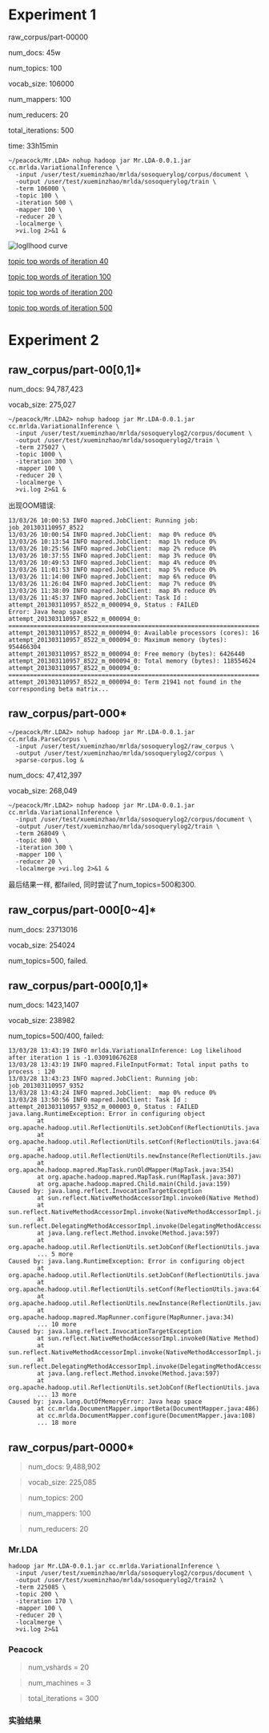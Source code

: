 
# Experiment 1 #

raw_corpus/part-00000

num_docs: 45w

num_topics: 100

vocab_size: 106000

num_mappers: 100

num_reducers: 20

total_iterations: 500

time: 33h15min

    ~/peacock/Mr.LDA> nohup hadoop jar Mr.LDA-0.0.1.jar cc.mrlda.VariationalInference \
      -input /user/test/xueminzhao/mrlda/sosoquerylog/corpus/document \
      -output /user/test/xueminzhao/mrlda/sosoquerylog/train \
      -term 106000 \
      -topic 100 \
      -iteration 500 \
      -mapper 100 \
      -reducer 20 \
      -localmerge \
      >vi.log 2>&1 &

![logllhood curve](images/exp1-logllhood.png)

[topic top words of iteration 40](ttw/exp1-ttw.40)

[topic top words of iteration 100](ttw/exp1-ttw.100)

[topic top words of iteration 200](ttw/exp1-ttw.200)

[topic top words of iteration 500](ttw/exp1-ttw.500)

# Experiment 2 #

## raw_corpus/part-00[0,1]* ##

num_docs: 94,787,423

vocab_size: 275,027

    ~/peacock/Mr.LDA2> nohup hadoop jar Mr.LDA-0.0.1.jar cc.mrlda.VariationalInference \
      -input /user/test/xueminzhao/mrlda/sosoquerylog2/corpus/document \
      -output /user/test/xueminzhao/mrlda/sosoquerylog2/train \
      -term 275027 \
      -topic 1000 \
      -iteration 300 \
      -mapper 100 \
      -reducer 20 \
      -localmerge \
      >vi.log 2>&1 &  

出现OOM错误:

    13/03/26 10:00:53 INFO mapred.JobClient: Running job: job_201303110957_8522
    13/03/26 10:00:54 INFO mapred.JobClient:  map 0% reduce 0%
    13/03/26 10:13:54 INFO mapred.JobClient:  map 1% reduce 0%
    13/03/26 10:25:56 INFO mapred.JobClient:  map 2% reduce 0%
    13/03/26 10:37:55 INFO mapred.JobClient:  map 3% reduce 0%
    13/03/26 10:49:53 INFO mapred.JobClient:  map 4% reduce 0%
    13/03/26 11:01:53 INFO mapred.JobClient:  map 5% reduce 0%
    13/03/26 11:14:00 INFO mapred.JobClient:  map 6% reduce 0%
    13/03/26 11:26:04 INFO mapred.JobClient:  map 7% reduce 0%
    13/03/26 11:38:09 INFO mapred.JobClient:  map 8% reduce 0%
    13/03/26 11:45:37 INFO mapred.JobClient: Task Id : attempt_201303110957_8522_m_000094_0, Status : FAILED
    Error: Java heap space
    attempt_201303110957_8522_m_000094_0: ======================================================================
    attempt_201303110957_8522_m_000094_0: Available processors (cores): 16
    attempt_201303110957_8522_m_000094_0: Maximum memory (bytes): 954466304
    attempt_201303110957_8522_m_000094_0: Free memory (bytes): 6426440
    attempt_201303110957_8522_m_000094_0: Total memory (bytes): 118554624
    attempt_201303110957_8522_m_000094_0: ======================================================================
    attempt_201303110957_8522_m_000094_0: Term 21941 not found in the corresponding beta matrix...
    
## raw_corpus/part-000* ##

    ~/peacock/Mr.LDA2> nohup hadoop jar Mr.LDA-0.0.1.jar cc.mrlda.ParseCorpus \
      -input /user/test/xueminzhao/mrlda/sosoquerylog2/raw_corpus \
      -output /user/test/xueminzhao/mrlda/sosoquerylog2/corpus \
      >parse-corpus.log &
    
num_docs: 47,412,397

vocab_size: 268,049

    ~/peacock/Mr.LDA2> nohup hadoop jar Mr.LDA-0.0.1.jar cc.mrlda.VariationalInference \
      -input /user/test/xueminzhao/mrlda/sosoquerylog2/corpus/document \
      -output /user/test/xueminzhao/mrlda/sosoquerylog2/train \
      -term 268049 \
      -topic 800 \
      -iteration 300 \
      -mapper 100 \
      -reducer 20 \
      -localmerge >vi.log 2>&1 & 

最后结果一样, 都failed, 同时尝试了num_topics=500和300.

## raw_corpus/part-000[0~4]* ##

num_docs: 23713016

vocab_size: 254024

num_topics=500, failed.


## raw_corpus/part-000[0,1]* ##

num_docs: 1423,1407

vocab_size: 238982

num_topics=500/400, failed:

    13/03/28 13:43:19 INFO mrlda.VariationalInference: Log likelihood after iteration 1 is -1.0309106762E8
    13/03/28 13:43:19 INFO mapred.FileInputFormat: Total input paths to process : 120
    13/03/28 13:43:23 INFO mapred.JobClient: Running job: job_201303110957_9352
    13/03/28 13:43:24 INFO mapred.JobClient:  map 0% reduce 0%
    13/03/28 13:50:56 INFO mapred.JobClient: Task Id : attempt_201303110957_9352_m_000003_0, Status : FAILED
    java.lang.RuntimeException: Error in configuring object
            at org.apache.hadoop.util.ReflectionUtils.setJobConf(ReflectionUtils.java:93)
            at org.apache.hadoop.util.ReflectionUtils.setConf(ReflectionUtils.java:64)
            at org.apache.hadoop.util.ReflectionUtils.newInstance(ReflectionUtils.java:117)
            at org.apache.hadoop.mapred.MapTask.runOldMapper(MapTask.java:354)
            at org.apache.hadoop.mapred.MapTask.run(MapTask.java:307)
            at org.apache.hadoop.mapred.Child.main(Child.java:159)
    Caused by: java.lang.reflect.InvocationTargetException
            at sun.reflect.NativeMethodAccessorImpl.invoke0(Native Method)
            at sun.reflect.NativeMethodAccessorImpl.invoke(NativeMethodAccessorImpl.java:39)
            at sun.reflect.DelegatingMethodAccessorImpl.invoke(DelegatingMethodAccessorImpl.java:25)
            at java.lang.reflect.Method.invoke(Method.java:597)
            at org.apache.hadoop.util.ReflectionUtils.setJobConf(ReflectionUtils.java:88)
            ... 5 more
    Caused by: java.lang.RuntimeException: Error in configuring object
            at org.apache.hadoop.util.ReflectionUtils.setJobConf(ReflectionUtils.java:93)
            at org.apache.hadoop.util.ReflectionUtils.setConf(ReflectionUtils.java:64)
            at org.apache.hadoop.util.ReflectionUtils.newInstance(ReflectionUtils.java:117)
            at org.apache.hadoop.mapred.MapRunner.configure(MapRunner.java:34)
            ... 10 more
    Caused by: java.lang.reflect.InvocationTargetException
            at sun.reflect.NativeMethodAccessorImpl.invoke0(Native Method)
            at sun.reflect.NativeMethodAccessorImpl.invoke(NativeMethodAccessorImpl.java:39)
            at sun.reflect.DelegatingMethodAccessorImpl.invoke(DelegatingMethodAccessorImpl.java:25)
            at java.lang.reflect.Method.invoke(Method.java:597)
            at org.apache.hadoop.util.ReflectionUtils.setJobConf(ReflectionUtils.java:88)
            ... 13 more
    Caused by: java.lang.OutOfMemoryError: Java heap space
            at cc.mrlda.DocumentMapper.importBeta(DocumentMapper.java:486)
            at cc.mrlda.DocumentMapper.configure(DocumentMapper.java:108)
            ... 18 more


## raw_corpus/part-0000* ##

> num_docs: 9,488,902

> vocab_size: 225,085

> num_topics: 200

> num_mappers: 100

> num_reducers: 20

### Mr.LDA ###

    hadoop jar Mr.LDA-0.0.1.jar cc.mrlda.VariationalInference \
      -input /user/test/xueminzhao/mrlda/sosoquerylog2/corpus/document \
      -output /user/test/xueminzhao/mrlda/sosoquerylog2/train2 \
      -term 225085 \
      -topic 200 \
      -iteration 170 \
      -mapper 100 \
      -reducer 20 \
      -localmerge \
      >vi.log 2>&1

### Peacock ###

> num_vshards = 20

> num_machines = 3

> total_iterations = 300

### 实验结果 ###

